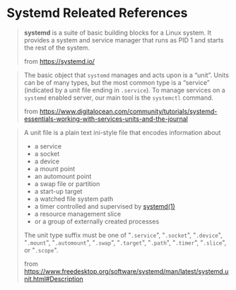# Systemd Releated References

> **systemd**  is a suite of basic building blocks for a Linux system. It provides a system and service manager that runs as PID 1 and starts the rest of the system.
>
> from <https://systemd.io/>



> The basic object that `systemd` manages and acts upon is a “unit”. Units can be of many types, but the most common type is a “service” (indicated by a unit file ending in `.service`). To manage services on a `systemd` enabled server, our main tool is the `systemctl` command.
>
> from <https://www.digitalocean.com/community/tutorials/systemd-essentials-working-with-services-units-and-the-journal>



> A unit file is a plain text ini-style file that encodes information about
>
> - a service
> - a socket
> - a device
> - a mount point
> - an automount point
> - a swap file or partition
> - a start-up target
> - a watched file system path
> - a timer controlled and supervised by [systemd(1)](https://www.freedesktop.org/software/systemd/man/latest/systemd.html#)
> - a resource management slice 
> - or a group of externally created processes
>   
> The unit type suffix must be one of "`.service`", "`.socket`", "`.device`", "`.mount`", "`.automount`", "`.swap`", "`.target`", "`.path`", "`.timer`", "`.slice`", or "`.scope`".
>
> from <https://www.freedesktop.org/software/systemd/man/latest/systemd.unit.html#Description>



